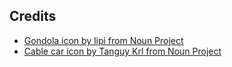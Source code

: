 Credits
------

* [Gondola icon by lipi from Noun Project](https://thenounproject.com/icon/ski-gondola-2225225/)
* [Cable car icon by Tanguy Krl from Noun Project](https://thenounproject.com/icon/ski-lift-1097428/)
